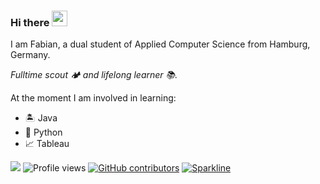 ### Hi there <img src="https://media.giphy.com/media/hvRJCLFzcasrR4ia7z/giphy.gif" width="25px"> 

I am Fabian, a dual student of Applied Computer Science from Hamburg, Germany.

*Fulltime scout 🏕️ and lifelong learner 📚.*

At the moment I am involved in learning:

- 🏝️ Java
- 🤖 Python
- 📈 Tableau



![](https://visitor-badge.glitch.me/badge?page_id=FForthmann.FForthmann) ![Profile views](https://gpvc.arturio.dev/FForthmann) [![GitHub contributors](https://img.shields.io/github/contributors/FForthmann/badges.svg)](https://GitHub.com/FForthmann/badges/graphs/contributors/) [![Sparkline](https://stars.medv.io/FForthmann/badges.svg)](https://stars.medv.io/FForthmann/badges)
